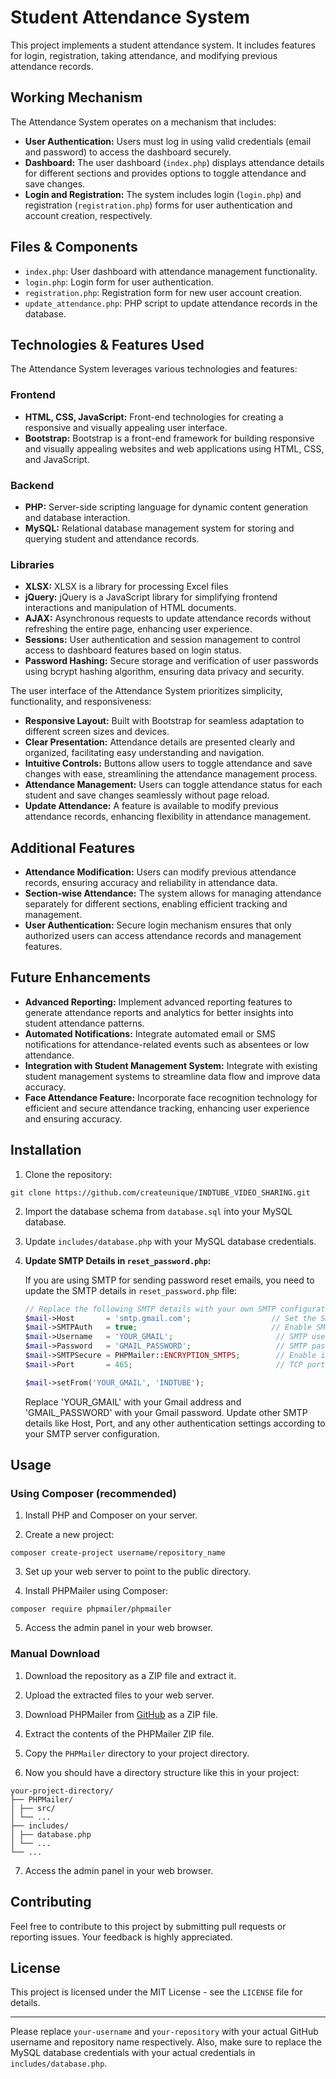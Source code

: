 # Student Attendance System

This project implements a student attendance system. It includes features for login, registration, taking attendance, and modifying previous attendance records.

## Working Mechanism

The Attendance System operates on a mechanism that includes:

- **User Authentication:** Users must log in using valid credentials (email and password) to access the dashboard securely.
- **Dashboard:** The user dashboard (`index.php`) displays attendance details for different sections and provides options to toggle attendance and save changes.
- **Login and Registration:** The system includes login (`login.php`) and registration (`registration.php`) forms for user authentication and account creation, respectively.

## Files & Components

- `index.php`: User dashboard with attendance management functionality.
- `login.php`: Login form for user authentication.
- `registration.php`: Registration form for new user account creation.
- `update_attendance.php`: PHP script to update attendance records in the database.

## Technologies & Features Used

The Attendance System leverages various technologies and features:

### Frontend
- **HTML, CSS, JavaScript:** Front-end technologies for creating a responsive and visually appealing user interface.
- **Bootstrap:** Bootstrap is a front-end framework for building responsive and visually appealing websites and web applications using HTML, CSS, and JavaScript.

### Backend
- **PHP:** Server-side scripting language for dynamic content generation and database interaction.
- **MySQL:** Relational database management system for storing and querying student and attendance records.

### Libraries
- **XLSX:** XLSX is a library for processing Excel files
- **jQuery:**  jQuery is a JavaScript library for simplifying frontend interactions and manipulation of HTML documents.
- **AJAX:** Asynchronous requests to update attendance records without refreshing the entire page, enhancing user experience.
- **Sessions:** User authentication and session management to control access to dashboard features based on login status.
- **Password Hashing:** Secure storage and verification of user passwords using bcrypt hashing algorithm, ensuring data privacy and security.

The user interface of the Attendance System prioritizes simplicity, functionality, and responsiveness:

- **Responsive Layout:** Built with Bootstrap for seamless adaptation to different screen sizes and devices.
- **Clear Presentation:** Attendance details are presented clearly and organized, facilitating easy understanding and navigation.
- **Intuitive Controls:** Buttons allow users to toggle attendance and save changes with ease, streamlining the attendance management process.
- **Attendance Management:** Users can toggle attendance status for each student and save changes seamlessly without page reload.
- **Update Attendance:** A feature is available to modify previous attendance records, enhancing flexibility in attendance management.

## Additional Features

- **Attendance Modification:** Users can modify previous attendance records, ensuring accuracy and reliability in attendance data.
- **Section-wise Attendance:** The system allows for managing attendance separately for different sections, enabling efficient tracking and management.
- **User Authentication:** Secure login mechanism ensures that only authorized users can access attendance records and management features.

## Future Enhancements

- **Advanced Reporting:** Implement advanced reporting features to generate attendance reports and analytics for better insights into student attendance patterns.
- **Automated Notifications:** Integrate automated email or SMS notifications for attendance-related events such as absentees or low attendance.
- **Integration with Student Management System:** Integrate with existing student management systems to streamline data flow and improve data accuracy.
- **Face Attendance Feature:** Incorporate face recognition technology for efficient and secure attendance tracking, enhancing user experience and ensuring accuracy.


## Installation

1. Clone the repository:

```
git clone https://github.com/createunique/INDTUBE_VIDEO_SHARING.git
```

2. Import the database schema from `database.sql` into your MySQL database.

3. Update `includes/database.php` with your MySQL database credentials.

4. **Update SMTP Details in `reset_password.php`:**

   If you are using SMTP for sending password reset emails, you need to update the SMTP details in `reset_password.php` file:

   ```php
   // Replace the following SMTP details with your own SMTP configuration
   $mail->Host       = 'smtp.gmail.com';                  // Set the SMTP server to send through
   $mail->SMTPAuth   = true;                              // Enable SMTP authentication
   $mail->Username   = 'YOUR_GMAIL';                       // SMTP username
   $mail->Password   = 'GMAIL_PASSWORD';                   // SMTP password
   $mail->SMTPSecure = PHPMailer::ENCRYPTION_SMTPS;        // Enable implicit TLS encryption
   $mail->Port       = 465;                                // TCP port to connect to

   $mail->setFrom('YOUR_GMAIL', 'INDTUBE');
   ```
   Replace 'YOUR_GMAIL' with your Gmail address and 'GMAIL_PASSWORD' with your Gmail password. Update other SMTP details like Host, Port, and any other authentication settings according to your SMTP server configuration.

## Usage

### Using Composer (recommended)
1. Install PHP and Composer on your server.

2. Create a new project:

```
composer create-project username/repository_name
```

3. Set up your web server to point to the public directory.

4. Install PHPMailer using Composer:

```
composer require phpmailer/phpmailer
```

5. Access the admin panel in your web browser.

### Manual Download
1. Download the repository as a ZIP file and extract it.

2. Upload the extracted files to your web server.

3. Download PHPMailer from [GitHub](https://github.com/PHPMailer/PHPMailer) as a ZIP file.

4. Extract the contents of the PHPMailer ZIP file.

5. Copy the `PHPMailer` directory to your project directory.

6. Now you should have a directory structure like this in your project:

```
your-project-directory/
├── PHPMailer/
│ ├── src/
│ └── ...
├── includes/
│ ├── database.php
│ └── ...
└── ...
```

7. Access the admin panel in your web browser.

## Contributing

Feel free to contribute to this project by submitting pull requests or reporting issues. Your feedback is highly appreciated.

## License

This project is licensed under the MIT License - see the `LICENSE` file for details.

---

Please replace `your-username` and `your-repository` with your actual GitHub username and repository name respectively. Also, make sure to replace the MySQL database credentials with your actual credentials in `includes/database.php`.
